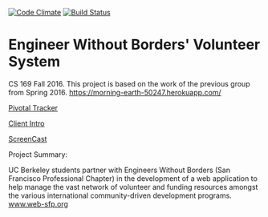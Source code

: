 [![Code Climate](https://codeclimate.com/github/mark-craig/engineerswithoutborders/badges/gpa.svg)](https://codeclimate.com/github/mark-craig/engineerswithoutborders)
[![Build Status](https://travis-ci.org/mark-craig/engineerswithoutborders.svg?branch=master)](https://travis-ci.org/mark-craig/engineerswithoutborders)

# Engineer Without Borders' Volunteer System

CS 169 Fall 2016.
This project is based on the work of the previous group from Spring 2016.
https://morning-earth-50247.herokuapp.com/

[Pivotal Tracker](https://www.pivotaltracker.com/n/projects/2071107)

[Client Intro](https://www.youtube.com/watch?v=vTYoWUjP5xo&feature=youtu.be)

[ScreenCast](https://youtu.be/71nNvWm0Itk)

Project Summary:

UC Berkeley students partner with Engineers Without Borders (San Francisco Professional Chapter) in the development of a web application to help manage the vast network of volunteer and funding resources amongst the various international community-driven development programs. www.web-sfp.org
